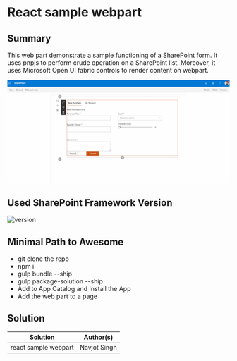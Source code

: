 # React sample webpart 

## Summary

This web part demonstrate a sample functioning of a SharePoint form. It uses pnpjs to perform crude operation on a SharePoint list. Moreover, it uses Microsoft Open UI fabric controls to render content on webpart.

![](test.gif)

## Used SharePoint Framework Version

![version](https://img.shields.io/badge/version-1.9.1-green.svg)

## Minimal Path to Awesome

- git clone the repo
- npm i
- gulp bundle --ship
- gulp package-solution --ship
- Add to App Catalog and Install the App
- Add the web part to a page

## Solution

Solution|Author(s)
--------|---------
react sample webpart|Navjot Singh


